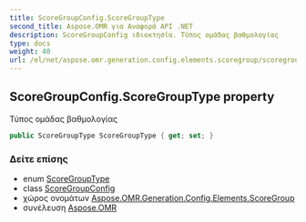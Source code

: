 ```yaml
---
title: ScoreGroupConfig.ScoreGroupType
second_title: Aspose.OMR για Αναφορά API .NET
description: ScoreGroupConfig ιδιοκτησία. Τύπος ομάδας βαθμολογίας
type: docs
weight: 40
url: /el/net/aspose.omr.generation.config.elements.scoregroup/scoregroupconfig/scoregrouptype/
---
```

## ScoreGroupConfig.ScoreGroupType property

Τύπος ομάδας βαθμολογίας

```csharp
public ScoreGroupType ScoreGroupType { get; set; }
```

### Δείτε επίσης

* enum [ScoreGroupType](../../../aspose.omr.generation.config.enums/scoregrouptype/)
* class [ScoreGroupConfig](../)
* χώρος ονομάτων [Aspose.OMR.Generation.Config.Elements.ScoreGroup](../../scoregroupconfig/)
* συνέλευση [Aspose.OMR](../../../)



